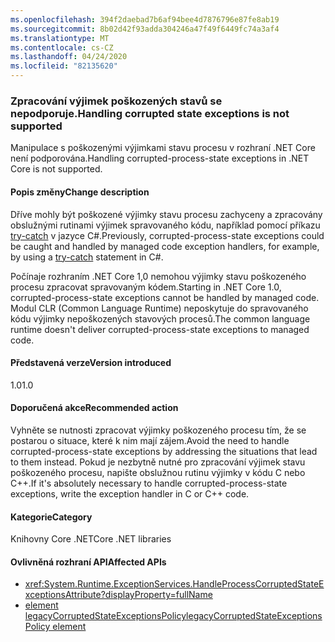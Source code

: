 ```yaml
---
ms.openlocfilehash: 394f2daebad7b6af94bee4d7876796e87fe8ab19
ms.sourcegitcommit: 8b02d42f93adda304246a47f49f6449fc74a3af4
ms.translationtype: MT
ms.contentlocale: cs-CZ
ms.lasthandoff: 04/24/2020
ms.locfileid: "82135620"
---
```

### <a name="handling-corrupted-state-exceptions-is-not-supported"></a><span data-ttu-id="0b4c3-101">Zpracování výjimek poškozených stavů se nepodporuje.</span><span class="sxs-lookup"><span data-stu-id="0b4c3-101">Handling corrupted state exceptions is not supported</span></span>

<span data-ttu-id="0b4c3-102">Manipulace s poškozenými výjimkami stavu procesu v rozhraní .NET Core není podporována.</span><span class="sxs-lookup"><span data-stu-id="0b4c3-102">Handling corrupted-process-state exceptions in .NET Core is not supported.</span></span>

#### <a name="change-description"></a><span data-ttu-id="0b4c3-103">Popis změny</span><span class="sxs-lookup"><span data-stu-id="0b4c3-103">Change description</span></span>

<span data-ttu-id="0b4c3-104">Dříve mohly být poškozené výjimky stavu procesu zachyceny a zpracovány obslužnými rutinami výjimek spravovaného kódu, například pomocí příkazu [try-catch](../../../../docs/csharp/language-reference/keywords/try-catch.md) v jazyce C#.</span><span class="sxs-lookup"><span data-stu-id="0b4c3-104">Previously, corrupted-process-state exceptions could be caught and handled by managed code exception handlers, for example, by using a [try-catch](../../../../docs/csharp/language-reference/keywords/try-catch.md) statement in C#.</span></span>

<span data-ttu-id="0b4c3-105">Počínaje rozhraním .NET Core 1,0 nemohou výjimky stavu poškozeného procesu zpracovat spravovaným kódem.</span><span class="sxs-lookup"><span data-stu-id="0b4c3-105">Starting in .NET Core 1.0, corrupted-process-state exceptions cannot be handled by managed code.</span></span> <span data-ttu-id="0b4c3-106">Modul CLR (Common Language Runtime) neposkytuje do spravovaného kódu výjimky nepoškozených stavových procesů.</span><span class="sxs-lookup"><span data-stu-id="0b4c3-106">The common language runtime doesn't deliver corrupted-process-state exceptions to managed code.</span></span>

#### <a name="version-introduced"></a><span data-ttu-id="0b4c3-107">Představená verze</span><span class="sxs-lookup"><span data-stu-id="0b4c3-107">Version introduced</span></span>

<span data-ttu-id="0b4c3-108">1.0</span><span class="sxs-lookup"><span data-stu-id="0b4c3-108">1.0</span></span>

#### <a name="recommended-action"></a><span data-ttu-id="0b4c3-109">Doporučená akce</span><span class="sxs-lookup"><span data-stu-id="0b4c3-109">Recommended action</span></span>

<span data-ttu-id="0b4c3-110">Vyhněte se nutnosti zpracovat výjimky poškozeného procesu tím, že se postarou o situace, které k nim mají zájem.</span><span class="sxs-lookup"><span data-stu-id="0b4c3-110">Avoid the need to handle corrupted-process-state exceptions by addressing the situations that lead to them instead.</span></span> <span data-ttu-id="0b4c3-111">Pokud je nezbytně nutné pro zpracování výjimek stavu poškozeného procesu, napište obslužnou rutinu výjimky v kódu C nebo C++.</span><span class="sxs-lookup"><span data-stu-id="0b4c3-111">If it's absolutely necessary to handle corrupted-process-state exceptions, write the exception handler in C or C++ code.</span></span>

#### <a name="category"></a><span data-ttu-id="0b4c3-112">Kategorie</span><span class="sxs-lookup"><span data-stu-id="0b4c3-112">Category</span></span>

<span data-ttu-id="0b4c3-113">Knihovny Core .NET</span><span class="sxs-lookup"><span data-stu-id="0b4c3-113">Core .NET libraries</span></span>

#### <a name="affected-apis"></a><span data-ttu-id="0b4c3-114">Ovlivněná rozhraní API</span><span class="sxs-lookup"><span data-stu-id="0b4c3-114">Affected APIs</span></span>

- <xref:System.Runtime.ExceptionServices.HandleProcessCorruptedStateExceptionsAttribute?displayProperty=fullName>
- [<span data-ttu-id="0b4c3-115">element legacyCorruptedStateExceptionsPolicy</span><span class="sxs-lookup"><span data-stu-id="0b4c3-115">legacyCorruptedStateExceptionsPolicy element</span></span>](~/docs/framework/configure-apps/file-schema/runtime/legacycorruptedstateexceptionspolicy-element.md)

<!--

#### Affected APIs

- `T:System.Runtime.ExceptionServices.HandleProcessCorruptedStateExceptionsAttribute`

-->
